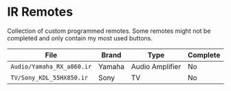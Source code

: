 # IR Remotes

Collection of custom programmed remotes. Some remotes might not be completed and only contain my most used buttons.

|File|Brand|Type|Complete|
|-|-|-|-|
|`Audio/Yamaha_RX_a860.ir`|Yamaha|Audio Amplifier|No|
|`TV/Sony_KDL_55HX850.ir`|Sony|TV|No|
